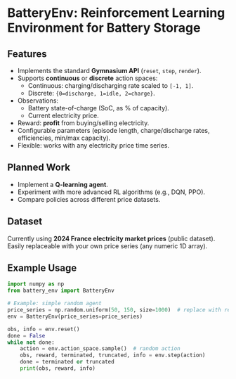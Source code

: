 # BatteryEnv: Reinforcement Learning Environment for Battery Storage

## Features
- Implements the standard **Gymnasium API** (`reset`, `step`, `render`).
- Supports **continuous** or **discrete** action spaces:
  - Continuous: charging/discharging rate scaled to `[-1, 1]`.
  - Discrete: `{0=discharge, 1=idle, 2=charge}`.
- Observations:
  - Battery state-of-charge (SoC, as % of capacity).
  - Current electricity price.
- Reward: **profit** from buying/selling electricity.
- Configurable parameters (episode length, charge/discharge rates, efficiencies, min/max capacity).
- Flexible: works with any electricity price time series.

## Planned Work
- Implement a **Q-learning agent**.
- Experiment with more advanced RL algorithms (e.g., DQN, PPO).
- Compare policies across different price datasets.

## Dataset
Currently using **2024 France electricity market prices** (public dataset).  
Easily replaceable with your own price series (any numeric 1D array).

## Example Usage
```python
import numpy as np
from battery_env import BatteryEnv

# Example: simple random agent
price_series = np.random.uniform(50, 150, size=1000)  # replace with real data
env = BatteryEnv(price_series=price_series)

obs, info = env.reset()
done = False
while not done:
    action = env.action_space.sample()  # random action
    obs, reward, terminated, truncated, info = env.step(action)
    done = terminated or truncated
    print(obs, reward, info)
